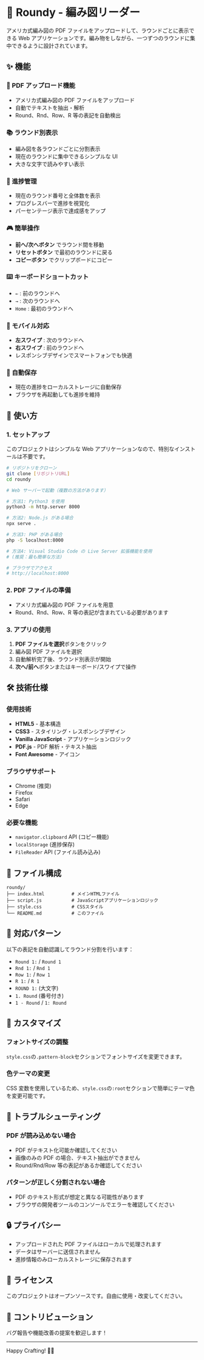 # 🧶 Roundy - 編み図リーダー

アメリカ式編み図の PDF ファイルをアップロードして、ラウンドごとに表示できる Web アプリケーションです。編み物をしながら、一つずつのラウンドに集中できるように設計されています。

## ✨ 機能

### 📄 PDF アップロード機能

- アメリカ式編み図の PDF ファイルをアップロード
- 自動でテキストを抽出・解析
- Round、Rnd、Row、R 等の表記を自動検出

### 📚 ラウンド別表示

- 編み図を各ラウンドごとに分割表示
- 現在のラウンドに集中できるシンプルな UI
- 大きな文字で読みやすい表示

### 🎯 進捗管理

- 現在のラウンド番号と全体数を表示
- プログレスバーで進捗を視覚化
- パーセンテージ表示で達成感をアップ

### 🎮 簡単操作

- **前へ/次へボタン** でラウンド間を移動
- **リセットボタン** で最初のラウンドに戻る
- **コピーボタン** でクリップボードにコピー

### ⌨️ キーボードショートカット

- `←` : 前のラウンドへ
- `→` : 次のラウンドへ
- `Home` : 最初のラウンドへ

### 📱 モバイル対応

- **左スワイプ** : 次のラウンドへ
- **右スワイプ** : 前のラウンドへ
- レスポンシブデザインでスマートフォンでも快適

### 💾 自動保存

- 現在の進捗をローカルストレージに自動保存
- ブラウザを再起動しても進捗を維持

## 🚀 使い方

### 1. セットアップ

このプロジェクトはシンプルな Web アプリケーションなので、特別なインストールは不要です。

```bash
# リポジトリをクローン
git clone [リポジトリURL]
cd roundy

# Web サーバーで起動（複数の方法があります）

# 方法1: Python3 を使用
python3 -m http.server 8000

# 方法2: Node.js がある場合
npx serve .

# 方法3: PHP がある場合
php -S localhost:8000

# 方法4: Visual Studio Code の Live Server 拡張機能を使用
# (推奨：最も簡単な方法)

# ブラウザでアクセス
# http://localhost:8000
```

### 2. PDF ファイルの準備

- アメリカ式編み図の PDF ファイルを用意
- Round、Rnd、Row、R 等の表記が含まれている必要があります

### 3. アプリの使用

1. **PDF ファイルを選択**ボタンをクリック
2. 編み図 PDF ファイルを選択
3. 自動解析完了後、ラウンド別表示が開始
4. **次へ/前へ**ボタンまたはキーボード/スワイプで操作

## 🛠️ 技術仕様

### 使用技術

- **HTML5** - 基本構造
- **CSS3** - スタイリング・レスポンシブデザイン
- **Vanilla JavaScript** - アプリケーションロジック
- **PDF.js** - PDF 解析・テキスト抽出
- **Font Awesome** - アイコン

### ブラウザサポート

- Chrome (推奨)
- Firefox
- Safari
- Edge

### 必要な機能

- `navigator.clipboard` API (コピー機能)
- `localStorage` (進捗保存)
- `FileReader` API (ファイル読み込み)

## 📁 ファイル構成

```
roundy/
├── index.html          # メインHTMLファイル
├── script.js           # JavaScriptアプリケーションロジック
├── style.css           # CSSスタイル
└── README.md           # このファイル
```

## 🎯 対応パターン

以下の表記を自動認識してラウンド分割を行います：

- `Round 1:` / `Round 1`
- `Rnd 1:` / `Rnd 1`
- `Row 1:` / `Row 1`
- `R 1:` / `R 1`
- `ROUND 1:` (大文字)
- `1. Round` (番号付き)
- `1 - Round` / `1: Round`

## 🔧 カスタマイズ

### フォントサイズの調整

`style.css`の`.pattern-block`セクションでフォントサイズを変更できます。

### 色テーマの変更

CSS 変数を使用しているため、`style.css`の`:root`セクションで簡単にテーマ色を変更可能です。

## 🐛 トラブルシューティング

### PDF が読み込めない場合

- PDF がテキスト化可能か確認してください
- 画像のみの PDF の場合、テキスト抽出ができません
- Round/Rnd/Row 等の表記があるか確認してください

### パターンが正しく分割されない場合

- PDF のテキスト形式が想定と異なる可能性があります
- ブラウザの開発者ツールのコンソールでエラーを確認してください

## 🔒 プライバシー

- アップロードされた PDF ファイルはローカルで処理されます
- データはサーバーに送信されません
- 進捗情報のみローカルストレージに保存されます

## 📝 ライセンス

このプロジェクトはオープンソースです。自由に使用・改変してください。

## 🤝 コントリビューション

バグ報告や機能改善の提案を歓迎します！

---

Happy Crafting! 🧶✨
